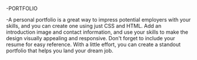 

-PORTFOLIO

-A personal portfolio is a great way to impress potential employers with your skills, and you can create one using just CSS and HTML. Add an introduction image and contact information, and use your skills to make the design visually appealing and responsive. Don't forget to include your resume for easy reference. With a little effort, you can create a standout portfolio that helps you land your dream job.
